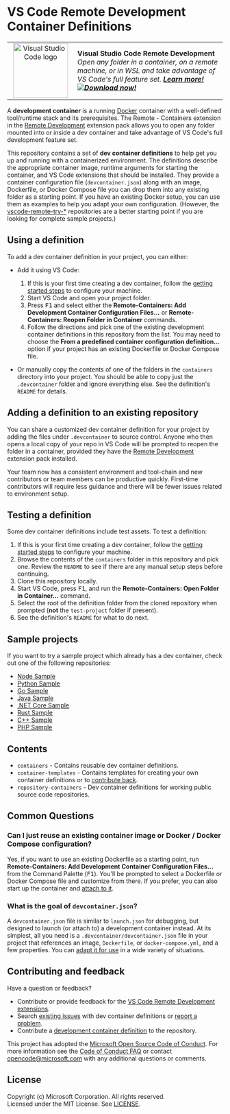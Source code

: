 # VS Code Remote Development Container Definitions

<table style="width: 100%; border-style: none;"><tr>
<td style="width: 140px; text-align: center;"><a href="https://aka.ms/vscode-remote/download/extension"><img width="128px" src="https://microsoft.github.io/vscode-remote-release/images/remote-extensionpack.png" alt="Visual Studio Code logo"/></a></td>
<td>
<strong>Visual Studio Code Remote Development</strong><br />
<i>Open any folder in a container, on a remote machine, or in WSL and take advantage of VS Code's full feature set. <strong><a href="https://aka.ms/vscode-remote">Learn more!</a></strong><br />
<strong><a href="https://aka.ms/vscode-remote/download/extension"><img src="https://microsoft.github.io/vscode-remote-release//images/download.png" alt="Download now!"/></a></strong></i>
</td>
</tr></table>

A **development container** is a running [Docker](https://www.docker.com) container with a well-defined tool/runtime stack and its prerequisites. The Remote - Containers extension in the [Remote Development](https://aka.ms/vscode-remote/download/extension) extension pack allows you to open any folder mounted into or inside a dev container and take advantage of VS Code's full development feature set.

This repository contains a set of **dev container definitions** to help get you up and running with a containerized environment. The definitions describe the appropriate container image, runtime arguments for starting the container, and VS Code extensions that should be installed. They provide a container configuration file (`devcontainer.json`) along with an image, Dockerfile, or Docker Compose file you can drop them into any existing folder as a starting point. If you have an existing Docker setup, you can use them as examples to help you adapt your own configuration. (However, the [vscode-remote-try-*](https://github.com/search?q=org%3Amicrosoft+vscode-remote-try-&type=Repositories) repositories are a better starting point if you are looking for complete sample projects.)

## Using a definition

To add a dev container definition in your project, you can either:

- Add it using VS Code:
  
  1. If this is your first time creating a dev container, follow the [getting started steps](https://aka.ms/vscode-remote/containers/getting-started) to configure your machine.
  2. Start VS Code and open your project folder.
  3. Press <kbd>F1</kbd>
  and select either the **Remote-Containers: Add Development Container Configuration Files...** or **Remote-Containers: Reopen Folder in Container** commands.
  4. Follow the directions and pick one of the existing development container definitions in this repository from the list. You may need to choose the **From a predefined container configuration definition...** option if your project has an existing Dockerfile or Docker Compose file.

- Or manually copy the contents of one of the folders in the `containers` directory into your project. You should be able to copy just the `.devcontainer` folder and ignore everything else. See the definition's `README` for details.

## Adding a definition to an existing repository

You can share a customized dev container definition for your project by adding the files under `.devcontainer` to source control. Anyone who then opens a local copy of your repo in VS Code will be prompted to reopen the folder in a container, provided they have the [Remote Development](https://aka.ms/vscode-remote/download/extension) extension pack installed.

Your team now has a consistent environment and tool-chain and new contributors or team members can be productive quickly. First-time contributors will require less guidance and there will be fewer issues related to environment setup.

## Testing a definition

Some dev container definitions include test assets. To test a definition:

1. If this is your first time creating a dev container, follow the [getting started steps](https://aka.ms/vscode-remote/containers/getting-started) to configure your machine.
2. Browse the contents of the  `containers` folder in this repository and pick one. Review the `README` to see if there are any manual setup steps before continuing.
3. Clone this repository locally.
4. Start VS Code, press <kbd>F1</kbd>, and run the **Remote-Containers: Open Folder in Container...** command.
5. Select the root of the definition folder from the cloned repository when prompted (**not** the `test-project` folder if present).
6. See the definition's `README` for what to do next.

## Sample projects

If you want to try a sample project which already has a dev container, check out one of the following repositories:

- [Node Sample](https://github.com/Microsoft/vscode-remote-try-node)
- [Python Sample](https://github.com/Microsoft/vscode-remote-try-python)
- [Go Sample](https://github.com/Microsoft/vscode-remote-try-go)
- [Java Sample](https://github.com/Microsoft/vscode-remote-try-java)
- [.NET Core Sample](https://github.com/Microsoft/vscode-remote-try-dotnetcore)
- [Rust Sample](https://github.com/microsoft/vscode-remote-try-rust)
- [C++ Sample](https://github.com/microsoft/vscode-remote-try-cpp)
- [PHP Sample](https://github.com/microsoft/vscode-remote-try-php)



## Contents

- `containers` - Contains reusable dev container definitions.
- `container-templates` - Contains templates for creating your own container definitions or to [contribute back](CONTRIBUTING.md#contributing-dev-container-definitions).
- `repository-containers` - Dev container definitions for working public source code repositories.

## Common Questions

### Can I just reuse an existing container image or Docker / Docker Compose configuration?

Yes, if you want to use an existing Dockerfile as a starting point, run **Remote-Containers: Add Development Container Configuration Files...** from the Command Palette (<kbd>F1</kbd>). You'll be prompted to select a Dockerfile or Docker Compose file and customize from there. If you prefer, you can also start up the container and [attach to it](https://aka.ms/vscode-remote/containers/attach).

### What is the goal of `devcontainer.json`?

A `devcontainer.json` file is similar to `launch.json` for debugging, but designed to launch (or attach to) a development container instead. At its simplest, all you need is a `.devcontainer/devcontainer.json` file in your project that references an image, `Dockerfile`, or `docker-compose.yml`, and a few properties. You can [adapt it for use](https://aka.ms/vscode-remote/containers/folder-setup) in a wide variety of situations.

## Contributing and feedback

Have a question or feedback?

- Contribute or provide feedback for the [VS Code Remote Development extensions](https://github.com/Microsoft/vscode-remote-release/blob/master/CONTRIBUTING.md).
- Search [existing issues](https://github.com/Microsoft/vscode-dev-containers/issues) with dev container definitions or [report a problem](https://github.com/Microsoft/vscode-dev-containers/issues/new).
- Contribute a [development container definition](CONTRIBUTING.md#contributing-dev-container-definitions) to the repository.

This project has adopted the [Microsoft Open Source Code of Conduct](https://opensource.microsoft.com/codeofconduct/).
For more information see the [Code of Conduct FAQ](https://opensource.microsoft.com/codeofconduct/faq/) or
contact [opencode@microsoft.com](mailto:opencode@microsoft.com) with any additional questions or comments.

## License

Copyright (c) Microsoft Corporation. All rights reserved. <br />
Licensed under the MIT License. See [LICENSE](LICENSE).
